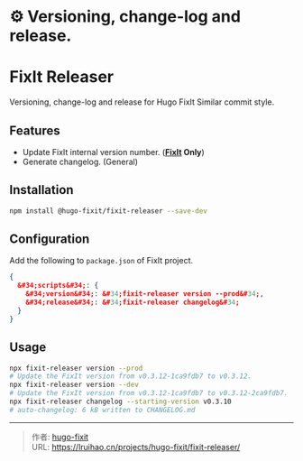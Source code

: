 # ⚙️ Versioning, change-log and release.

# FixIt Releaser

Versioning, change-log and release for Hugo FixIt Similar commit style.

## Features

- Update FixIt internal version number. (**[FixIt](https://github.com/hugo-fixit/FixIt) Only**)
- Generate changelog. (General)

## Installation

```bash
npm install @hugo-fixit/fixit-releaser --save-dev
```

## Configuration

Add the following to `package.json` of FixIt project.

```json
{
  &#34;scripts&#34;: {
    &#34;version&#34;: &#34;fixit-releaser version --prod&#34;,
    &#34;release&#34;: &#34;fixit-releaser changelog&#34;
  }
}
```

## Usage

```bash
npx fixit-releaser version --prod
# Update the FixIt version from v0.3.12-1ca9fdb7 to v0.3.12.
npx fixit-releaser version --dev
# Update the FixIt version from v0.3.12-1ca9fdb7 to v0.3.12-2ca9fdb7.
npx fixit-releaser changelog --starting-version v0.3.10
# auto-changelog: 6 kB written to CHANGELOG.md
```


---

> 作者: [hugo-fixit](https://github.com/hugo-fixit)  
> URL: https://lruihao.cn/projects/hugo-fixit/fixit-releaser/  

